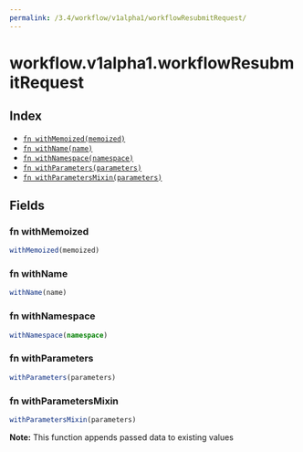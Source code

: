 ```yaml
---
permalink: /3.4/workflow/v1alpha1/workflowResubmitRequest/
---
```


# workflow.v1alpha1.workflowResubmitRequest



## Index

* [`fn withMemoized(memoized)`](#fn-withmemoized)
* [`fn withName(name)`](#fn-withname)
* [`fn withNamespace(namespace)`](#fn-withnamespace)
* [`fn withParameters(parameters)`](#fn-withparameters)
* [`fn withParametersMixin(parameters)`](#fn-withparametersmixin)

## Fields

### fn withMemoized

```ts
withMemoized(memoized)
```



### fn withName

```ts
withName(name)
```



### fn withNamespace

```ts
withNamespace(namespace)
```



### fn withParameters

```ts
withParameters(parameters)
```



### fn withParametersMixin

```ts
withParametersMixin(parameters)
```



**Note:** This function appends passed data to existing values